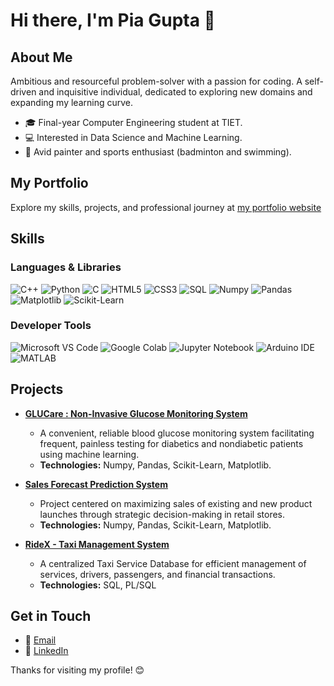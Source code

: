 # Hi there, I'm Pia Gupta 👋

## About Me

Ambitious and resourceful problem-solver with a passion for coding. A self-driven and inquisitive individual, dedicated to exploring new domains and expanding my learning curve. 

- 🎓 Final-year Computer Engineering student at TIET.
- 💻 Interested in Data Science and Machine Learning.
- 🎨 Avid painter and sports enthusiast (badminton and swimming).

## My Portfolio
Explore my skills, projects, and professional journey at [my portfolio website](https://pia-gupta.netlify.app/)


## Skills

### Languages & Libraries
![C++](https://img.shields.io/badge/C++-00599C?style=for-the-badge&logo=cplusplus&logoColor=white)
![Python](https://img.shields.io/badge/Python-3776AB?style=for-the-badge&logo=python&logoColor=white)
![C](https://img.shields.io/badge/C-A8B9CC?style=for-the-badge&logo=c&logoColor=black)
![HTML5](https://img.shields.io/badge/HTML5-E34F26?style=for-the-badge&logo=html5&logoColor=white)
![CSS3](https://img.shields.io/badge/CSS3-1572B6?style=for-the-badge&logo=css3&logoColor=white)
![SQL](https://img.shields.io/badge/SQL-4479A1?style=for-the-badge&logo=sql&logoColor=white)
![Numpy](https://img.shields.io/badge/Numpy-013243?style=for-the-badge&logo=numpy&logoColor=white)
![Pandas](https://img.shields.io/badge/Pandas-150458?style=for-the-badge&logo=pandas&logoColor=white)
![Matplotlib](https://img.shields.io/badge/Matplotlib-11557c?style=for-the-badge&logo=matplotlib&logoColor=white)
![Scikit-Learn](https://img.shields.io/badge/Scikit--Learn-F7931E?style=for-the-badge&logo=scikit-learn&logoColor=white)


### Developer Tools
![Microsoft VS Code](https://img.shields.io/badge/VS%20Code-0078d7?style=for-the-badge&logo=visual%20studio%20code&logoColor=white)
![Google Colab](https://img.shields.io/badge/Google%20Colab-F9AB00?style=for-the-badge&logo=googlecolab&logoColor=white)
![Jupyter Notebook](https://img.shields.io/badge/Jupyter-F37626?style=for-the-badge&logo=jupyter&logoColor=white)
![Arduino IDE](https://img.shields.io/badge/Arduino_IDE-00979D?style=for-the-badge&logo=arduino&logoColor=white)
![MATLAB](https://img.shields.io/badge/MATLAB-0076A8?style=for-the-badge&logo=mathworks&logoColor=white)


## Projects

- [**GLUCare : Non-Invasive Glucose Monitoring System**](https://github.com/pia-gupta27/capstone-GLUCare)
  - A convenient, reliable blood glucose monitoring system facilitating frequent, painless testing for diabetics and nondiabetic
    patients using machine learning.
  - **Technologies:** Numpy, Pandas, Scikit-Learn, Matplotlib.

- [**Sales Forecast Prediction System**](https://github.com/pia-gupta27/sales-forecast)
  - Project centered on maximizing sales of existing and new product launches through strategic decision-making in retail
    stores.
  - **Technologies:** Numpy, Pandas, Scikit-Learn, Matplotlib.
 
- [**RideX - Taxi Management System**](https://github.com/pia-gupta27/RIDEX-Taxi-Management-System)
  - A centralized Taxi Service Database for efficient management of services, drivers, passengers, and financial transactions.
  - **Technologies:** SQL, PL/SQL


## Get in Touch

- 📧 [Email](mailto:pgupta_be21@thapar.edu)
- 💼 [LinkedIn](https://www.linkedin.com/in/pia-gupta27/)

Thanks for visiting my profile! 😊



